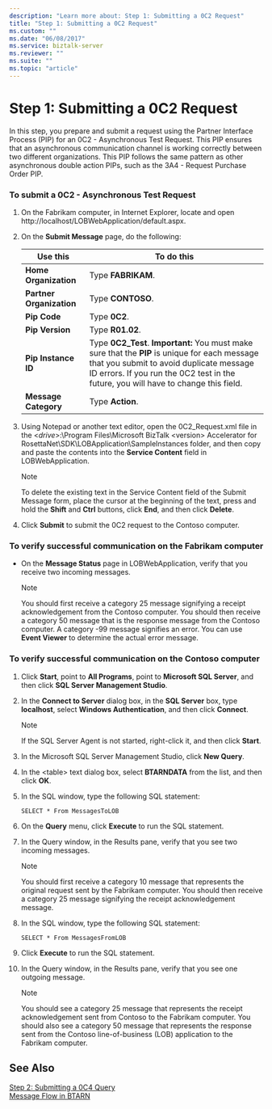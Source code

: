 ```yaml
---
description: "Learn more about: Step 1: Submitting a 0C2 Request"
title: "Step 1: Submitting a 0C2 Request"
ms.custom: ""
ms.date: "06/08/2017"
ms.service: biztalk-server
ms.reviewer: ""
ms.suite: ""
ms.topic: "article"
---
```

# Step 1: Submitting a 0C2 Request
In this step, you prepare and submit a request using the Partner Interface Process (PIP) for an 0C2 - Asynchronous Test Request. This PIP ensures that an asynchronous communication channel is working correctly between two different organizations. This PIP follows the same pattern as other asynchronous double action PIPs, such as the 3A4 - Request Purchase Order PIP.  
  
### To submit a 0C2 - Asynchronous Test Request  
  
1.  On the Fabrikam computer, in Internet Explorer, locate and open http://localhost/LOBWebApplication/default.aspx.  
  
2.  On the **Submit Message** page, do the following:  
  
    |Use this|To do this|  
    |--------------|----------------|  
    |**Home Organization**|Type **FABRIKAM**.|  
    |**Partner Organization**|Type **CONTOSO**.|  
    |**Pip Code**|Type **0C2**.|  
    |**Pip Version**|Type **R01.02**.|  
    |**Pip Instance ID**|Type **0C2_Test**. **Important:**  You must make sure that the **PIP** is unique for each message that you submit to avoid duplicate message ID errors. If you run the 0C2 test in the future, you will have to change this field.|  
    |**Message Category**|Type **Action**.|  
  
3.  Using Notepad or another text editor, open the 0C2_Request.xml file in the \<*drive*\>:\Program Files\Microsoft BizTalk \<version\> Accelerator for RosettaNet\SDK\LOBApplication\SampleInstances folder, and then copy and paste the contents into the **Service Content** field in LOBWebApplication.  
  
    > [!NOTE]
    >  To delete the existing text in the Service Content field of the Submit Message form, place the cursor at the beginning of the text, press and hold the **Shift** and **Ctrl** buttons, click **End**, and then click **Delete**.  
  
4.  Click **Submit** to submit the 0C2 request to the Contoso computer.  
  
### To verify successful communication on the Fabrikam computer  
  
-   On the **Message Status** page in LOBWebApplication, verify that you receive two incoming messages.  
  
    > [!NOTE]
    >  You should first receive a category 25 message signifying a receipt acknowledgement from the Contoso computer. You should then receive a category 50 message that is the response message from the Contoso computer. A category -99 message signifies an error. You can use **Event Viewer** to determine the actual error message.  
  
### To verify successful communication on the Contoso computer  
  
1.  Click **Start**, point to **All Programs**, point to **Microsoft SQL Server**, and then click **SQL Server Management Studio**.  
  
2.  In the **Connect to Server** dialog box, in the **SQL Server** box, type **localhost**, select **Windows Authentication**, and then click **Connect**.  
  
    > [!NOTE]
    >  If the SQL Server Agent is not started, right-click it, and then click **Start**.  
  
3.  In the Microsoft SQL Server Management Studio, click **New Query**.  
  
4.  In the \<table\> text dialog box, select **BTARNDATA** from the list, and then click **OK**.  
  
5.  In the SQL window, type the following SQL statement:  
  
    ```  
    SELECT * From MessagesToLOB  
    ```  
  
6.  On the **Query** menu, click **Execute** to run the SQL statement.  
  
7.  In the Query window, in the Results pane, verify that you see two incoming messages.  
  
    > [!NOTE]
    >  You should first receive a category 10 message that represents the original request sent by the Fabrikam computer. You should then receive a category 25 message signifying the receipt acknowledgement message.  
  
8.  In the SQL window, type the following SQL statement:  
  
    ```  
    SELECT * From MessagesFromLOB  
    ```  
  
9. Click **Execute** to run the SQL statement.  
  
10. In the Query window, in the Results pane, verify that you see one outgoing message.  
  
    > [!NOTE]
    >  You should see a category 25 message that represents the receipt acknowledgement sent from Contoso to the Fabrikam computer. You should also see a category 50 message that represents the response sent from the Contoso line-of-business (LOB) application to the Fabrikam computer.  
  
## See Also  
 [Step 2: Submitting a 0C4 Query](../../adapters-and-accelerators/accelerator-rosettanet/step-2-submitting-a-0c4-query.md)   
 [Message Flow in BTARN](../../adapters-and-accelerators/accelerator-rosettanet/message-flow-in-btarn.md)
